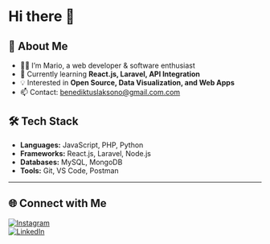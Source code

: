 # Hi there 👋

## 🚀 About Me
- 👨‍💻 I’m Mario, a web developer & software enthusiast  
- 🌱 Currently learning **React.js, Laravel, API Integration**  
- 💡 Interested in **Open Source, Data Visualization, and Web Apps**  
- 📫 Contact: benediktuslaksono@gmail.com.com  

## 🛠️ Tech Stack
- **Languages:** JavaScript, PHP, Python  
- **Frameworks:** React.js, Laravel, Node.js  
- **Databases:** MySQL, MongoDB  
- **Tools:** Git, VS Code, Postman  

---

## 🌐 Connect with Me  
[![Instagram](https://img.shields.io/badge/Instagram-%23E4405F.svg?logo=Instagram&logoColor=white)](https://www.instagram.com/bmario__)  
[![LinkedIn](https://img.shields.io/badge/LinkedIn-%230077B5.svg?logo=linkedin&logoColor=white)](https://www.linkedin.com/in/benediktus-mario-laksono/)  
